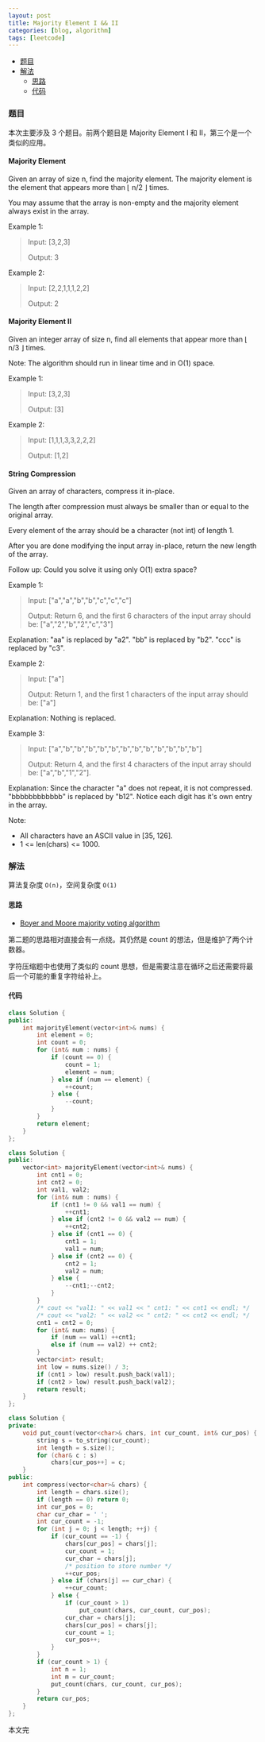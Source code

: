 ```yaml
---
layout: post
title: Majority Element I && II
categories: [blog, algorithm]
tags: [leetcode]
---
```


+ [题目](#problem)
+ [解法](#solution)
  + [思路](#way)
  + [代码](#code)


<a id="problem"></a>

### 题目

本次主要涉及 3 个题目。前两个题目是 Majority Element I 和 II，第三个是一个类似的应用。

#### Majority Element

Given an array of size n, find the majority element. The majority element is the element that appears more than ⌊ n/2 ⌋ times.

You may assume that the array is non-empty and the majority element always exist in the array.

Example 1:

> Input: [3,2,3]
>
> Output: 3

Example 2:

> Input: [2,2,1,1,1,2,2]
>
> Output: 2

#### Majority Element II

Given an integer array of size n, find all elements that appear more than ⌊ n/3 ⌋ times.

Note: The algorithm should run in linear time and in O(1) space.

Example 1:

> Input: [3,2,3]
>
> Output: [3]

Example 2:

> Input: [1,1,1,3,3,2,2,2]
>
> Output: [1,2]

#### String Compression

Given an array of characters, compress it in-place.

The length after compression must always be smaller than or equal to the original array.

Every element of the array should be a character (not int) of length 1.

After you are done modifying the input array in-place, return the new length of the array.


Follow up:
Could you solve it using only O(1) extra space?


Example 1:

> Input:
> ["a","a","b","b","c","c","c"]
>
> Output:
> Return 6, and the first 6 characters of the input array should be: ["a","2","b","2","c","3"]

Explanation:
"aa" is replaced by "a2". "bb" is replaced by "b2". "ccc" is replaced by "c3".


Example 2:

> Input:
> ["a"]
>
> Output:
> Return 1, and the first 1 characters of the input array should be: ["a"]

Explanation:
Nothing is replaced.


Example 3:

> Input:
> ["a","b","b","b","b","b","b","b","b","b","b","b","b"]
>
> Output:
> Return 4, and the first 4 characters of the input array should be: ["a","b","1","2"].

Explanation:
Since the character "a" does not repeat, it is not compressed. "bbbbbbbbbbbb" is replaced by "b12".
Notice each digit has it's own entry in the array.


Note:

+ All characters have an ASCII value in [35, 126].
+ 1 <= len(chars) <= 1000.

<a id="solution"></a>

### 解法

算法复杂度 `O(n)`，空间复杂度 `O(1)`

<a id="way"></a>

#### 思路

+ [Boyer and Moore majority voting algorithm](https://www.cs.utexas.edu/~moore/best-ideas/mjrty/)

第二题的思路相对直接会有一点绕。其仍然是 count 的想法，但是维护了两个计数器。

字符压缩题中也使用了类似的 count 思想，但是需要注意在循环之后还需要将最后一个可能的重复字符给补上。

<a id="code"></a>

#### 代码

```cpp
class Solution {
public:
    int majorityElement(vector<int>& nums) {
        int element = 0;
        int count = 0;
        for (int& num : nums) {
            if (count == 0) {
                count = 1;
                element = num;
            } else if (num == element) {
                ++count;
            } else {
                --count;
            }
        }
        return element;
    }
};
```

```cpp
class Solution {
public:
    vector<int> majorityElement(vector<int>& nums) {
        int cnt1 = 0;
        int cnt2 = 0;
        int val1, val2;
        for (int& num : nums) {
            if (cnt1 != 0 && val1 == num) {
                ++cnt1;
            } else if (cnt2 != 0 && val2 == num) {
                ++cnt2;
            } else if (cnt1 == 0) {
                cnt1 = 1;
                val1 = num;
            } else if (cnt2 == 0) {
                cnt2 = 1;
                val2 = num;
            } else {
                --cnt1;--cnt2;
            }
        }
        /* cout << "val1: " << val1 << " cnt1: " << cnt1 << endl; */
        /* cout << "val2: " << val2 << " cnt2: " << cnt2 << endl; */
        cnt1 = cnt2 = 0;
        for (int& num: nums) {
            if (num == val1) ++cnt1;
            else if (num == val2) ++ cnt2;
        }
        vector<int> result;
        int low = nums.size() / 3;
        if (cnt1 > low) result.push_back(val1);
        if (cnt2 > low) result.push_back(val2);
        return result;
    }
};
```

```cpp
class Solution {
private:
    void put_count(vector<char>& chars, int cur_count, int& cur_pos) {
        string s = to_string(cur_count);
        int length = s.size();
        for (char& c : s)
            chars[cur_pos++] = c;
    }
public:
    int compress(vector<char>& chars) {
        int length = chars.size();
        if (length == 0) return 0;
        int cur_pos = 0;
        char cur_char = ' ';
        int cur_count = -1;
        for (int j = 0; j < length; ++j) {
            if (cur_count == -1) {
                chars[cur_pos] = chars[j];
                cur_count = 1;
                cur_char = chars[j];
                /* position to store number */
                ++cur_pos;
            } else if (chars[j] == cur_char) {
                ++cur_count;
            } else {
                if (cur_count > 1)
                    put_count(chars, cur_count, cur_pos);
                cur_char = chars[j];
                chars[cur_pos] = chars[j];
                cur_count = 1;
                cur_pos++;
            }
        }
        if (cur_count > 1) {
            int n = 1;
            int m = cur_count;
            put_count(chars, cur_count, cur_pos);
        }
        return cur_pos;
    }
};
```

本文完
